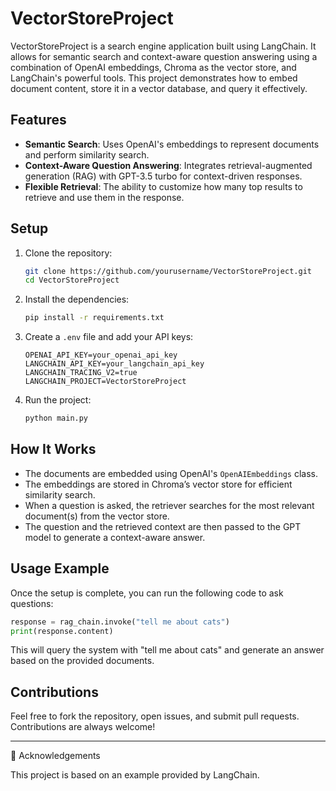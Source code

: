 # VectorStoreProject

VectorStoreProject is a search engine application built using LangChain. It allows for semantic search and context-aware question answering using a combination of OpenAI embeddings, Chroma as the vector store, and LangChain's powerful tools. This project demonstrates how to embed document content, store it in a vector database, and query it effectively.

## Features
- **Semantic Search**: Uses OpenAI's embeddings to represent documents and perform similarity search.
- **Context-Aware Question Answering**: Integrates retrieval-augmented generation (RAG) with GPT-3.5 turbo for context-driven responses.
- **Flexible Retrieval**: The ability to customize how many top results to retrieve and use them in the response.

## Setup

1. Clone the repository:

   ```bash
   git clone https://github.com/yourusername/VectorStoreProject.git
   cd VectorStoreProject
   ```

2. Install the dependencies:

   ```bash
   pip install -r requirements.txt
   ```

3. Create a `.env` file and add your API keys:

   ```
   OPENAI_API_KEY=your_openai_api_key
   LANGCHAIN_API_KEY=your_langchain_api_key
   LANGCHAIN_TRACING_V2=true
   LANGCHAIN_PROJECT=VectorStoreProject
   ```

4. Run the project:

   ```bash
   python main.py
   ```

## How It Works

- The documents are embedded using OpenAI's `OpenAIEmbeddings` class.
- The embeddings are stored in Chroma’s vector store for efficient similarity search.
- When a question is asked, the retriever searches for the most relevant document(s) from the vector store.
- The question and the retrieved context are then passed to the GPT model to generate a context-aware answer.

## Usage Example

Once the setup is complete, you can run the following code to ask questions:

```python
response = rag_chain.invoke("tell me about cats")
print(response.content)
```

This will query the system with "tell me about cats" and generate an answer based on the provided documents.

## Contributions

Feel free to fork the repository, open issues, and submit pull requests. Contributions are always welcome!

---
🙌 Acknowledgements

This project is based on an example provided by LangChain.

